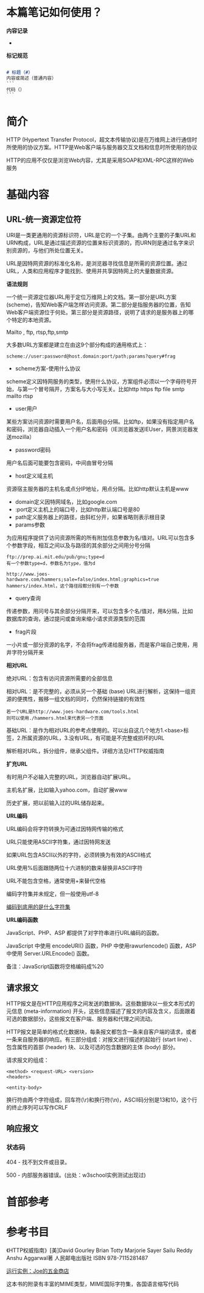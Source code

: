 # 本篇笔记如何使用？

**内容记录**

* 



**标记规范**

```markdown

# 标题（#）
内容或简述（普通内容）
​```
代码（）
​```
```







# 简介

HTTP (Hypertext Transfer Protocol，超文本传输协议)是在万维网上进行通信时所使用的协议方案。HTTP是Web客户端与服务器交互文档和信息时所使用的协议



HTTP的应用不仅仅是浏览Web内容，尤其是采用SOAP和XML-RPC这样的Web服务



# 基础内容

## URL-统一资源定位符

URI是一类更通用的资源标识符，URL是它的一个子集。由两个主要的子集URL和URN构成，URL是通过描述资源的位置来标识资源的，而URN则是通过名字来识别资源的，与他们所处位置无关。

URL是因特网资源的标准化名称，是浏览器寻找信息是所需的资源位置。通过URL，人类和应用程序才能找到、使用并共享因特网上的大量数据资源。

**语法规则**

一个统一资源定位器URL用于定位万维网上的文档。第一部分是URL方案(scheme)，告知Web客户端怎样访问资源。第二部分是指服务器的位置，告知Web客户端资源位于何处。第三部分是资源路径，说明了请求的是服务器上的哪个特定的本地资源。

Mailto , ftp, rtsp,ftp,smtp

大多数URL方案都是建立在由这9个部分构成的通用格式上：

`scheme://user:password@host.domain:port/path;params?query#frag`

- scheme方案-使用什么协议

scheme定义因特网服务的类型，使用什么协议，方案组件必须以一个字母符号开始，与第一个冒号隔开，方案名与大小写无关。比如http https ftp file smtp mailto rtsp

- user用户

某些方案访问资源时需要用户名，后面用@分隔。比如ftp，如果没有指定用户名和密码，浏览器自动插入一个用户名和密码（IE浏览器发送IEUser，网景浏览器发送mozilla）

- password密码

用户名后面可能要包含密码，中间由冒号分隔

- host定义域主机

资源宿主服务器的主机名或点分IP地址，用点分隔。比如http默认主机是www

- domain定义因特网域名，比如google.com
- :port定义主机上的端口号，比如http默认端口号是80
- path定义服务器上的路径，由斜杠分开，如果省略则表示根目录
- params参数

为应用程序提供了访问资源所需的所有附加信息参数为名/值对。URL可以包含多个参数字段，相互之间以及与路径的其余部分之间用分号分隔

```
ftp://prep.ai.mit.edu/pub/gnu;type=d
有一个参数type=d，参数名为type，值为d

http://www.joes-hardware.com/hammers;sale=false/index.html;graphics=true
hammers/index.html，这个路径段都分别有一个参数
```

- query查询

传递参数，用问号与其余部分分隔开来，可以包含多个名/值对，用&分隔，比如数据库的查询，通过提问或查询来缩小请求资源类型的范围

- frag片段

一小片或一部分资源的名字，不会将frag传递给服务器，而是客户端自己使用，用井字符分隔开来

**相对URL**

绝对URL：包含有访问资源所需要的全部信息

相对URL：是不完整的，必须从另一个基础 (base) URL进行解析，这保持一组资源的便携性，搬移一组文档的同时，仍然保持链接的有效性

```
若一个URL是http://www.joes-hardware.com/tools.html
则可以使用./hammers.html来代表另一个页面
```

基础URL：是作为相对URL的参考点使用的。可以出自这几个地方1.\<base\>标签，2.所属资源的URL，3.没有URL，有可能是不完整或损坏的URL

解析相对URL，拆分组件，继承父组件。详细方法见HTTP权威指南

**扩充URL**

有时用户不必输入完整的URL，浏览器自动扩展URL。

主机名扩展，比如输入yahoo.com，自动扩展www

历史扩展，把以前输入过的URL储存起来。

**URL编码**

URL编码会将字符转换为可通过因特网传输的格式

URL只能使用ASCII字符集，通过因特网发送

如果URL包含ASCII以外的字符，必须转换为有效的ASCII格式

URL使用%后面跟随两位十六进制的数来替换非ASCII字符

URL不能包含空格，通常使用+来替代空格

编码字符集并未规定，但一般使用utf-8

[编码到底用的是什么字符集](http://www.ruanyifeng.com/blog/2010/02/url_encoding.html)



**URL编码函数**

JavaScript、PHP、ASP 都提供了对字符串进行URL编码的函数。

JavaScript 中使用 encodeURI() 函数，PHP 中使用rawurlencode() 函数，ASP 中使用 Server.URLEncode() 函数。

备注：JavaScript函数将空格编码成%20



## 请求报文

HTTP报文是在HTTP应用程序之间发送的数据块。这些数据块以一些文本形式的元信息 (meta-information) 开头，这些信息描述了报文的内容及含义，后面跟着可选的数据部分。这些报文在客户端、服务器和代理之间流动。



HTTP报文是简单的格式化数据块，每条报文都包含一条来自客户端的请求，或者一条来自服务器的响应。有三部分组成：对报文进行描述的起始行 (start line) 、包含属性的首部 (header) 块、以及可选的包含数据的主体 (body) 部分。

请求报文的组成：

```
<method> <request-URL> <version>
<headers>

<entity-body>
```

换行符由两个字符组成，回车符(\r)和换行符(\n)，ASCII码分别是13和10，这个行的终止序列可以写作CRLF

## 响应报文

### 状态码

404 - 找不到文件或目录。

500 - 内部服务器错误。(出处：w3school实例测试出现过)



# 首部参考



# 参考书目

《HTTP权威指南》[美]David Gourley   Brian Totty   Marjorie Sayer   Sailu Reddy   Anshu Aggarwal著 人民邮电出版社 ISBN 978-7115281487

[运行实例：Joe的五金商店](http://joes-hardware.com)

这本书的附录有丰富的MIME类型，MIME国际字符集，各国语言缩写代码





















